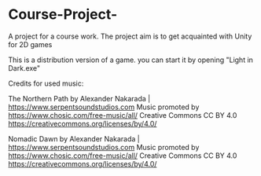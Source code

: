 # Course-Project-
A project for a course work. The project aim is to get acquainted with Unity for 2D games

This is a distribution version of a game. you can start it by opening "Light in Dark.exe"

Credits for used music:

The Northern Path by Alexander Nakarada | https://www.serpentsoundstudios.com
Music promoted by https://www.chosic.com/free-music/all/
Creative Commons CC BY 4.0
https://creativecommons.org/licenses/by/4.0/

Nomadic Dawn by Alexander Nakarada | https://www.serpentsoundstudios.com
Music promoted by https://www.chosic.com/free-music/all/
Creative Commons CC BY 4.0
https://creativecommons.org/licenses/by/4.0/
